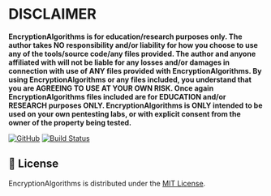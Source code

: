 # DISCLAIMER
**EncryptionAlgorithms is for education/research purposes only. The author takes NO responsibility and/or liability for how you choose to use any of the tools/source code/any files provided.
 The author and anyone affiliated with will not be liable for any losses and/or damages in connection with use of ANY files provided with EncryptionAlgorithms.
 By using EncryptionAlgorithms or any files included, you understand that you are AGREEING TO USE AT YOUR OWN RISK. Once again EncryptionAlgorithms files included are for EDUCATION and/or RESEARCH purposes ONLY.
 EncryptionAlgorithms is ONLY intended to be used on your own pentesting labs, or with explicit consent from the owner of the property being tested.** 

[![GitHub](https://img.shields.io/github/license/kadzicuh/EncryptionAlgorithms)](LICENSE)
[![Build Status](https://dev.azure.com/kadzicuh/EncryptionAlgorithms/_apis/build/status/kadzicuh.EncryptionAlgorithms?branchName=main)](https://dev.azure.com/kadzicuh/EncryptionAlgorithms/_build/latest?definitionId=12&branchName=main)

## 📃 License
EncryptionAlgorithms is distributed under the [MIT License](LICENSE).
